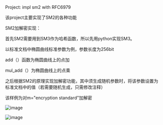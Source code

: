 Project: impl sm2 with RFC6979

该project主要实现了SM2的各种功能

SM2加解密实现：

首先SM2需要用到SM3作为哈希函数，所以先用python实现SM3。

以标准文档中椭圆曲线标准参数为例，参数长度为256bit

add（）函数为椭圆曲线上的点加

mul_add（）为椭圆曲线上的点乘

之后根据SM2的原理实现加解密功能，其中须生成随机参数时，将该参数设置为标准文档中的值（若需要随机生成，只需修改注释）

该样例为对m="encryption standard"加解密

![image](https://user-images.githubusercontent.com/105588850/180980937-eeef797f-9ac5-45fd-9b75-22350fdec361.png)

![image](https://user-images.githubusercontent.com/105588850/180980967-e3523b2b-1f6e-40ce-a442-0cd7beeceb74.png)
